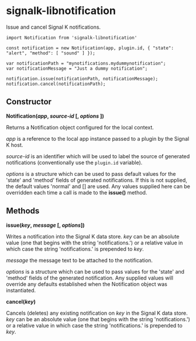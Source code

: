 # signalk-libnotification

Issue and cancel Signal K notifications.

```
import Notification from 'signalk-libnotification'

const notification = new Notification(app, plugin.id, { "state": "alert", "method": [ "sound" ] });

var notificationPath = "mynotifications.mydummynotification";
var notificationMessage = "Just a dummy notification";

notification.issue(notificationPath, notificationMessage);
notification.cancel(notificationPath);
```

## Constructor

__Notification(*app*, *source-id* [, *options* ])__

Returns a Notification object configured for the local context.

*app* is a reference to the local app instance passed to a plugin by the
Signal K host.

*source-id* is an identifier which will be used to label the source of
generated notifications (conventionally use the ```plugin.id``` variable).

*options* is a structure which can be used to pass default values for the
'state' and 'method' fields of generated notifications.
If this is not supplied, the default values 'normal' and [] are used.
Any values supplied here can be overridden each time a call is made to
the __issue()__ method.

## Methods

__issue(*key*, *message* [, *options*])__

Writes a notification into the Signal K data store.
*key* can be an absolute value (one that begins with the string 'notifications.')
or a relative value in which case the string 'notifications.' is prepended to
*key*.

*message* the message text to be attached to the notification.

*options* is a structure which can be used to pass values for the 'state' and
'method' fields of the generated notification.
Any supplied values will override any defaults established when the Notification
object was instantiated.

__cancel(*key*)__

Cancels (deletes) any existing notification on *key* in the Signal K data store.
*key* can be an absolute value (one that begins with the string 'notifications.')
or a relative value in which case the string 'notifications.' is prepended to
*key*.
